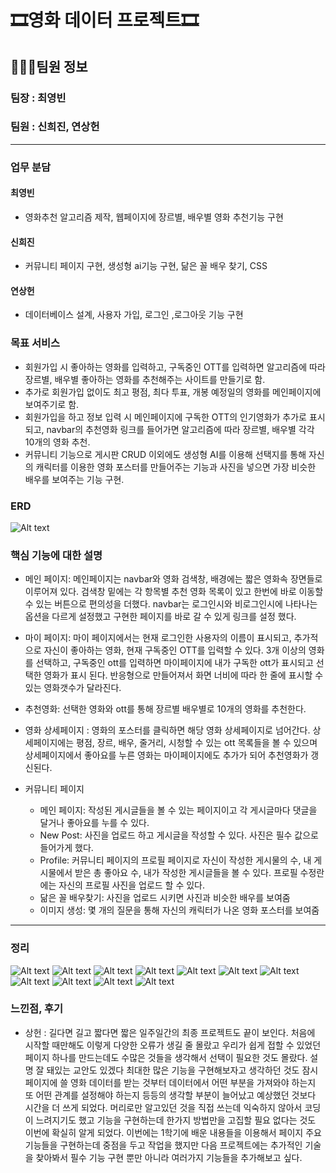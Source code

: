# 🎞️영화 데이터 프로젝트🎞️
## 👨‍👧‍👦팀원 정보
### 팀장 : 최영빈
### 팀원 : 신희진, 연상헌
---
### 업무 분담
#### 최영빈
- 영화추천 알고리즘 제작, 웹페이지에 장르별, 배우별 영화 추천기능 구현
#### 신희진
- 커뮤니티 페이지 구현, 생성형 ai기능 구현, 닮은 꼴 배우 찾기, CSS
#### 연상헌
- 데이터베이스 설계, 사용자 가입, 로그인 ,로그아웃 기능 구현

### 목표 서비스
- 회원가입 시 좋아하는 영화를 입력하고, 구독중인 OTT를 입력하면 알고리즘에 따라 장르별, 배우별 좋아하는 영화를 추천해주는 사이트를 만들기로 함.
- 추가로 회원가입 없이도 최고 평점, 최다 투표, 개봉 예정일의 영화를 메인페이지에 보여주기로 함.
- 회원가입을 하고 정보 입력 시 메인페이지에 구독한 OTT의 인기영화가 추가로 표시되고, navbar의 추천영화 링크를 들어가면 알고리즘에 따라 장르별, 배우별 각각 10개의 영화 추천.
- 커뮤니티 기능으로 게시판 CRUD 이외에도 생성형 AI를 이용해 선택지를 통해 자신의 캐릭터를 이용한 영화 포스터를 만들어주는 기능과 사진을 넣으면 가장 비슷한 배우를 보여주는 기능 구현.

### ERD
![Alt text](ERD-1.png)

### 핵심 기능에 대한 설명
- 메인 페이지: 메인페이지는 navbar와 영화 검색창, 배경에는 짧은 영화속 장면들로 이루어져 있다. 검색창 밑에는 각 항목별 추천 영화 목록이 있고 한번에 바로 이동할 수 있는 버튼으로 편의성을 더했다. navbar는 로그인시와 비로그인시에 나타나는 옵션을 다르게 설정했고 구현한 페이지를 바로 갈 수 있게 링크를 설정 했다.

- 마이 페이지: 마이 페이지에서는 현재 로그인한 사용자의 이름이 표시되고, 추가적으로 자신이 좋아하는 영화, 현재 구독중인 OTT를 입력할 수 있다. 3개 이상의 영화를 선택하고, 구독중인 ott를 입력하면 마이페이지에 내가 구독한 ott가 표시되고 선택한 영화가 표시 된다. 반응형으로 만들어져서 화면 너비에 따라 한 줄에 표시할 수 있는 영화갯수가 달라진다.

- 추천영화: 선택한 영화와 ott를 통해 장르별 배우별로 10개의 영화를 추천한다.

- 영화 상세페이지 : 영화의 포스터를 클릭하면 해당 영화 상세페이지로 넘어간다. 상세페이지에는 평점, 장르, 배우, 줄거리, 시청할 수 있는 ott 목록들을 볼 수 있으며 상세페이지에서 좋아요를 누른 영화는 마이페이지에도 추가가 되어 추천영화가 갱신된다.

- 커뮤니티 페이지
  - 메인 페이지: 작성된 게시글들을 볼 수 있는 페이지이고 각 게시글마다 댓글을 달거나 좋아요를 누를 수 있다.
  - New Post: 사진을 업로드 하고 게시글을 작성할 수 있다. 사진은 필수 값으로 들어가게 했다.
  - Profile: 커뮤니티 페이지의 프로필 페이지로 자신이 작성한 게시물의 수, 내 게시물에서 받은 총 좋아요 수, 내가 작성한 게시글들을 볼 수 있다. 프로필 수정란에는 자신의 프로필 사진을 업로드 할 수 있다.
  - 닮은 꼴 배우찾기: 사진을 업로드 시키면 사진과 비슷한 배우를 보여줌
  - 이미지 생성: 몇 개의 질문을 통해 자신의 캐릭터가 나온 영화 포스터를 보여줌

---
### 정리
![Alt text](image/1.png)
![Alt text](image/2.png)
![Alt text](image/3.png)
![Alt text](image/4.png)
![Alt text](image/6.png)
![Alt text](image/7.png)
![Alt text](image/8.png)
![Alt text](image/9.png)
![Alt text](image/10.png)
![Alt text](image/11.png)
![Alt text](image/12.png)


### 느낀점, 후기
- 상헌 : 길다면 길고 짧다면 짧은 일주일간의 최종 프로젝트도 끝이 보인다. 처음에 시작할 때만해도 이렇게 다양한 오류가 생길 줄 몰랐고 우리가 쉽게 접할 수 있었던 페이지 하나를 만드는데도 수많은 것들을 생각해서 선택이 필요한 것도 몰랐다. 설명 잘 돼있는 교안도 있겠다 최대한 많은 기능을 구현해보자고 생각하던 것도 잠시 페이지에 쓸 영화 데이터를 받는 것부터 데이터에서 어떤 부분을 가져와야 하는지 또 어떤 관계를 설정해야 하는지 등등의 생각할 부분이 늘어났고 예상했던 것보다 시간을 더 쓰게 되었다. 머리로만 알고있던 것을 직접 쓰는데 익숙하지 않아서 코딩이 느려지기도 했고 기능을 구현하는데 한가지 방법만을 고집할 필요 없다는 것도 이번에 확실히 알게 되었다. 이번에는 1학기에 배운 내용들을 이용해서 페이지 주요기능들을 구현하는데 중점을 두고 작업을 했지만 다음 프로젝트에는 추가적인 기술을 찾아봐서 필수 기능 구현 뿐만 아니라 여러가지 기능들을 추가해보고 싶다.
